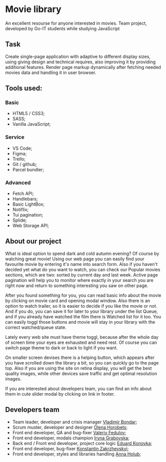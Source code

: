 # Movie library

An excellent resourse for anyone interested in movies. Team project, developed by Go-IT students
while studying JavaScript

## Task

Create single-page application with adaptive to different display sizes, using giving design and
technical requires, also improving it by providing additional features. Render page markup
dynamically after fetching needed movies data and handling it in user browser.

## Tools used:

### Basic

- HTML5 / CSS3;
- SASS;
- Vanilla JavaScript;

### Service

- VS Code;
- Figma;
- Trello;
- Git / github;
- Parcel bundler;

### Advanced

- Fetch API;
- Handlebars;
- Basic LightBox;
- Notiflix;
- Tui pagination;
- Splide;
- Web Storage API;

## About our project

What is ideal option to spend dark and cold autumn evening? Of course by watching great movie! Using
our web page you can easily find your favourite movie by entering it's name into search form. Also
if you haven't decided yet what do you want to watch, you can check our Popular movies sections,
which are two: sorted by current day and last week. Active page pagination will help you to monitor
where exactly in your search you are right now and return to something interesting you saw on other
page.

After you found something for you, you can read basic info about the movie by clicking on movie card
and opening modal window. Also there is an option to watch trailer, so it is easier to decide if you
like the movie or not. And if you do, you can save it for later to your library under the list
Queue, and if you already have watched the film there is Watched list for it too. You can easily
toggl those buttons and movie will stay in your library with the correct watched/queue state.

Lately every web site must have theme toggl, because after the whole day of screen time your eyes
are exhausted and need rest. Of course you can switch page theme to dark or back to light if you
want.

On smaller screen devises there is a helping button, which appears after you have scrolled down the
library a bit, so you can quickly go to the page top. Also if you are using the site on retina
display, you will get the best quality images, while other devices save traffic and get optimal
resolution images.

If you are interested about developers team, you can find an info about them in cute slider modal by
clicking on link in footer.

## Developers team

- Team leader, developer and crisis manager [Vladimir Bondar](https://github.com/vladibon);
- Scrum muster, developer and designer [Olena Horobets](https://github.com/Olena-Horobets);
- Front end developer, QA and bug-fixer [Valeriy Fedulov](https://github.com/Valeriy-Fedulov);
- Front end developer, modals champion [Iryna Grabovska](https://github.com/Iryna-Grabovska);
- Back end / Front end developer, project core logic
  [Eduard Konovka](https://github.com/Eduard-Konovka);
- Front end developer, bug-fixer
  [Konstantin Zakrzhevskyi](https://github.com/KonstantinZakrzhevskyi);
- Front end developer, styles and libraries handling
  [Anna Holub](https://github.com/Anna-Sergeevna);
